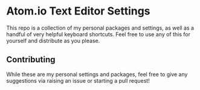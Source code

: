 # Atom.io Text Editor Settings

This repo is a collection of my personal packages and settings, as well as a handful of very helpful keyboard shortcuts. Feel free to use any of this for yourself and distribute as you please.

## Contributing

While these are my personal settings and packages, feel free to give any suggestions via raising an issue or starting a pull request!
